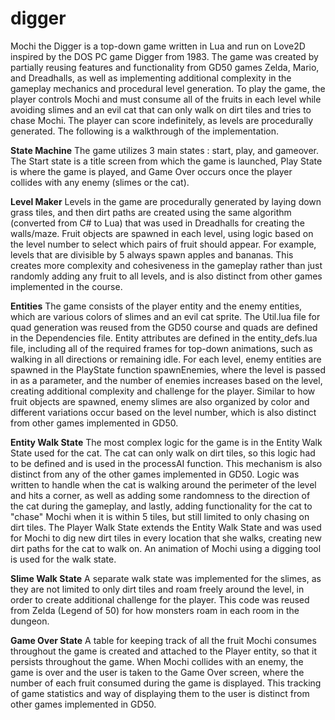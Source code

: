 # digger

Mochi the Digger is a top-down game written in Lua and run on Love2D inspired by the DOS PC game Digger from 1983. The game was created by partially reusing features and functionality from GD50 games Zelda, Mario, and Dreadhalls, as well as implementing additional complexity in the gameplay mechanics and procedural level generation. To play the game, the player controls Mochi and must consume all of the fruits in each level while avoiding slimes and an evil cat that can only walk on dirt tiles and tries to chase Mochi. The player can score indefinitely, as levels are procedurally generated. The following is a walkthrough of the implementation.

**State Machine**
The game utilizes 3 main states : start, play, and gameover. The Start state is a title screen from which the game is launched, Play State is
where the game is played, and Game Over occurs once the player collides with any enemy (slimes or the cat).

**Level Maker**
Levels in the game are procedurally generated by laying down grass tiles, and then dirt paths are created using the same algorithm (converted 
from C# to Lua) that was used in Dreadhalls for creating the walls/maze. Fruit objects are spawned in each level, using logic based on the level number to select which pairs of fruit should appear. For example, levels that are divisible by 5 always spawn apples and bananas. This creates more complexity and cohesiveness in the gameplay rather than just randomly adding any fruit to all levels, and is also distinct from other games
implemented in the course.

**Entities**
The game consists of the player entity and the enemy entities, which are various colors of slimes and an evil cat sprite. The Util.lua file for 
quad generation was reused from the GD50 course and quads are defined in the Dependencies file. Entity attributes are defined in the entity_defs.lua file, including all of the required frames for top-down animations, such as walking in all directions or remaining idle. For
each level, enemy entities are spawned in the PlayState function spawnEnemies, where the level is passed in as a parameter, and the number of enemies increases based on the level, creating additional complexity and challenge for the player. Similar to how fruit objects are spawned, enemy slimes are also organized by color and different variations occur based on the level number, which is also distinct from other games implemented in GD50. 

**Entity Walk State**
The most complex logic for the game is in the Entity Walk State used for the cat. The cat can only walk on dirt tiles, so this logic had to be defined and is used in the processAI function. This mechanism is also distinct from any of the other games implemented in GD50. Logic was written to handle when the cat is walking around the perimeter of the level and hits a corner, as well as adding some randomness to the direction of the cat during the gameplay, and lastly, adding functionality for the cat to "chase" Mochi when it is within 5 tiles, but still limited to only chasing on dirt tiles. The Player Walk State extends the Entity Walk State and was used for Mochi to dig new dirt tiles in every location that she walks,
creating new dirt paths for the cat to walk on. An animation of Mochi using a digging tool is used for the walk state.

**Slime Walk State**
A separate walk state was implemented for the slimes, as they are not limited to only dirt tiles and roam freely around the level, in order to 
create additional challenge for the player. This code was reused from Zelda (Legend of 50) for how monsters roam in each room in the dungeon.

**Game Over State**
A table for keeping track of all the fruit Mochi consumes throughout the game is created and attached to the Player entity, so that it persists
throughout the game. When Mochi collides with an enemy, the game is over and the user is taken to the Game Over screen, where the number of each
fruit consumed during the game is displayed. This tracking of game statistics and way of displaying them to the user is distinct from other games implemented in GD50.

